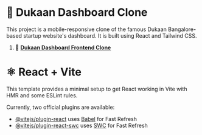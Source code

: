 # 🛒 Dukaan Dashboard Clone

This project is a mobile-responsive clone of the famous Dukaan Bangalore-based startup website's dashboard. It is built using React and Tailwind CSS.

1. 🛒 [**Dukaan Dashboard Frontend Clone**](https://dukaan-frontend-clone.vercel.app/)

# ⚛️ React + Vite

This template provides a minimal setup to get React working in Vite with HMR and some ESLint rules.

Currently, two official plugins are available:

- [@vitejs/plugin-react](https://github.com/vitejs/vite-plugin-react/blob/main/packages/plugin-react/README.md) uses [Babel](https://babeljs.io/) for Fast Refresh
- [@vitejs/plugin-react-swc](https://github.com/vitejs/vite-plugin-react-swc) uses [SWC](https://swc.rs/) for Fast Refresh
